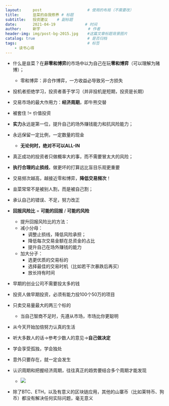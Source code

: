 ```yaml
---
layout:     post                    # 使用的布局（不需要改）
title:      韭菜的自我修养 # 标题 
subtitle:   投资建议  	# 副标题
date:       2021-04-19             # 时间
author:     新宇                     # 作者
header-img: img/post-bg-2015.jpg    #这篇文章标题背景图片
catalog: true                       # 是否归档
tags:                               # 标签
    - 读书心得
---
```


- 什么是韭菜？在**非零和博弈**的市场中以为自己在玩**零和博弈**（可以理解为赌博）；
	- 零和博弈：非合作博弈，一方收益必导致另一方损失
- 投机者拒绝学习，投资者善于学习（并非投机是短期，投资是长期）
- 交易市场的最大作用力：**经济周期**，即牛熊交替
- 被套住 != 价值投资
- **实力**永远是第一位，提升自己的场外赚钱能力和抗风险能力；
- 永远保留一定比例，一定数量的现金
	- **无论何时，绝对不可以ALL-IN**
- 真正成功的投资者只做概率大的事，而不需要冒太大的风险；
- **执行合理的止损线**，做更坏的打算远比盲目乐观更重要
- 交易频次越高，越接近零和博弈，**降低交易频次**！
- 韭菜常常不是被别人割，而是被自己割；
- 承认自己的错误、不足，努力改正
- **回报风险比** = **可能的回报** / **可能的风险**
	- 提升回报风险比的方法：
	- 减小分母：
		- 调整止损线，降低风险承担；
		- 降低每次交易金额在总资金的占比
		- 提升自己在场外赚钱的能力
	- 加大分子：
		- 选更优质的交易标的
		- 选择最佳的交易时机（比如若干次暴跌后再买）
		- 放长持有时间
- 早期的创业公司不需要投太多的钱
- 投资人做早期投资，必须有能力投100个50万的项目
- 只卖交易量最大的两三个标的
	- 当自己智商不足时，先遵从市场，市场比你更聪明
- 从今天开始加倍努力认真的生活
- 听大多数人的话->参考少数人的意见->**自己做决定**
- 学会享受孤独，学会独处
- 意外只要存在，就一定会发生
- 认识周期和把握经济周期，往往真正的趋势要结合多个周期才能发现
	- ![](https://tva1.sinaimg.cn/large/008eGmZEly1gpoevjz22uj30go09bjsw.jpg)

- 除了BTC、ETH，以及有意义的区块链应用，其他的山寨币（比如莱特币、狗币）都没有解决任何实际问题，毫无意义
